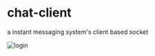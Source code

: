 # chat-client
a instant messaging system's client based socket

![login](https://github.com/Ewang777/chat-client/blob/master/%E7%99%BB%E5%BD%95.gif)
